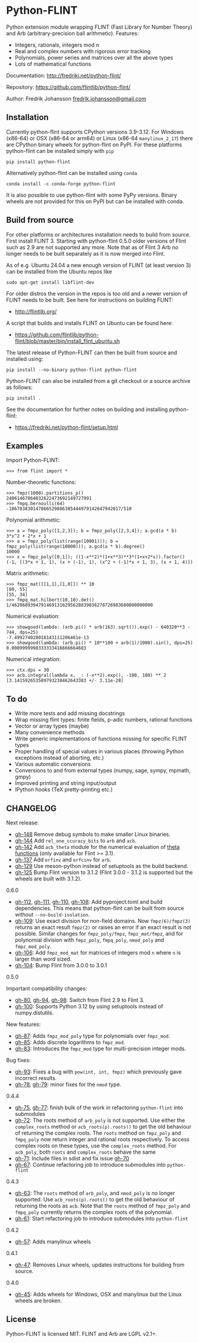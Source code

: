 Python-FLINT
============

Python extension module wrapping FLINT (Fast Library for Number Theory)
and Arb (arbitrary-precision ball arithmetic). Features:

* Integers, rationals, integers mod n
* Real and complex numbers with rigorous error tracking
* Polynomials, power series and matrices over all the above types
* Lots of mathematical functions

Documentation: http://fredrikj.net/python-flint/

Repository: https://github.com/flintlib/python-flint/

Author: Fredrik Johansson <fredrik.johansson@gmail.com>

Installation
------------

Currently python-flint supports CPython versions 3.9-3.12. For Windows (x86-64)
or OSX (x86-64 or arm64) or Linux (x86-64 `manylinux_2_17`) there are CPython
binary wheels for python-flint on PyPI. For these platforms python-flint can be
installed simply with `pip`

    pip install python-flint

Alternatively python-flint can be installed using `conda`

    conda install -c conda-forge python-flint

It is also possible to use python-flint with some PyPy versions. Binary wheels
are not provided for this on PyPI but can be installed with conda.

Build from source
-----------------

For other platforms or architectures installation needs to build from source.
First install FLINT 3. Starting with python-flint 0.5.0 older versions of Flint
such as 2.9 are not supported any more. Note that as of Flint 3 Arb no longer
needs to be built separately as it is now merged into Flint.

As of e.g. Ubuntu 24.04 a new enough version of FLINT (at least version 3) can
be installed from the Ubuntu repos like

    sudo apt-get install libflint-dev

For older distros the version in the repos is too old and a newer version of
FLINT needs to be built. See here for instructions on building FLINT:

* http://flintlib.org/

A script that builds and installs FLINT on Ubuntu can be found here:

* https://github.com/flintlib/python-flint/blob/master/bin/install_flint_ubuntu.sh

The latest release of Python-FLINT can then be built from source and installed
using:

    pip install --no-binary python-flint python-flint

Python-FLINT can also be installed from a git checkout or a source archive
as follows:

    pip install .

See the documentation for further notes on building and installing
python-flint:

* https://fredrikj.net/python-flint/setup.html

Examples
-------------------------------------

Import Python-FLINT:

    >>> from flint import *

Number-theoretic functions:

    >>> fmpz(1000).partitions_p()
    24061467864032622473692149727991
    >>> fmpq.bernoulli(64)
    -106783830147866529886385444979142647942017/510

Polynomial arithmetic:

    >>> a = fmpz_poly([1,2,3]); b = fmpz_poly([2,3,4]); a.gcd(a * b)
    3*x^2 + 2*x + 1
    >>> a = fmpz_poly(list(range(10001))); b = fmpz_poly(list(range(10000))); a.gcd(a * b).degree()
    10000
    >>> x = fmpz_poly([0,1]); ((1-x**2)*(1+x**3)**3*(1+x+2*x)).factor()
    (-1, [(3*x + 1, 1), (x + (-1), 1), (x^2 + (-1)*x + 1, 3), (x + 1, 4)])

Matrix arithmetic:

    >>> fmpz_mat([[1,1],[1,0]]) ** 10
    [89, 55]
    [55, 34]
    >>> fmpq_mat.hilbert(10,10).det()
    1/46206893947914691316295628839036278726983680000000000

Numerical evaluation:

    >>> showgood(lambda: (arb.pi() * arb(163).sqrt()).exp() - 640320**3 - 744, dps=25)
    -7.499274028018143111206461e-13
    >>> showgood(lambda: (arb.pi() * 10**100 + arb(1)/1000).sin(), dps=25)
    0.0009999998333333416666664683

Numerical integration:

    >>> ctx.dps = 30
    >>> acb.integral(lambda x, _: (-x**2).exp(), -100, 100) ** 2
    [3.141592653589793238462643383 +/- 3.11e-28]

To do
-------------------------------------

* Write more tests and add missing docstrings
* Wrap missing flint types: finite fields, p-adic numbers, rational functions
* Vector or array types (maybe)
* Many convenience methods
* Write generic implementations of functions missing for specific FLINT types
* Proper handling of special values in various places (throwing Python
  exceptions instead of aborting, etc.)
* Various automatic conversions
* Conversions to and from external types (numpy, sage, sympy, mpmath, gmpy)
* Improved printing and string input/output
* IPython hooks (TeX pretty-printing etc.)

CHANGELOG
-------------

Next release:

- [gh-148](https://github.com/flintlib/python-flint/pull/148)
  Remove debug symbols to make smaller Linux binaries.
- [gh-144](https://github.com/flintlib/python-flint/pull/144)
  Add `rel_one_ccuracy_bits` to `arb` and `acb`.
- [gh-142](https://github.com/flintlib/python-flint/pull/142)
  Add `acb_theta` module for the numerical evaluation of [theta functions](https://flintlib.org/doc/acb_theta.html) (only available for Flint >= 3.1).
- [gh-137](https://github.com/flintlib/python-flint/pull/137)
  Add `erfinv` and `erfcinv` for `arb`.
- [gh-129](https://github.com/flintlib/python-flint/pull/129)
  Use meson-python instead of setuptools as the build backend.
- [gh-125](https://github.com/flintlib/python-flint/pull/125)
  Bump Flint version to 3.1.2 (Flint 3.0.0 - 3.1.2 is supported but the wheels
  are built with 3.1.2).

0.6.0

- [gh-112](https://github.com/flintlib/python-flint/issues/112),
  [gh-111](https://github.com/flintlib/python-flint/issues/111),
  [gh-110](https://github.com/flintlib/python-flint/issues/110),
  [gh-108](https://github.com/flintlib/python-flint/issues/108):
  Add pyproject.toml and build dependencies. This means that python-flint can
  be built from source without `--no-build-isolation`.
- [gh-109](https://github.com/flintlib/python-flint/issues/109):
  Use exact division for non-field domains. Now `fmpz(6)/fmpz(3)` returns an
  exact result `fmpz(2)` or raises an error if an exact result is not possible.
  Similar changes for `fmpz_poly/fmpz`, `fmpz_mat/fmpz`, and for polynomial
  division with `fmpz_poly`, `fmpq_poly`, `nmod_poly` and `fmpz_mod_poly`.
- [gh-106](https://github.com/flintlib/python-flint/issues/106):
  Add `fmpz_mod_mat` for matrices of integers mod `n` where `n` is larger than
  word sized.
- [gh-104](https://github.com/flintlib/python-flint/issues/104):
  Bump Flint from 3.0.0 to 3.0.1

0.5.0

Important compatibility changes:

- [gh-80](https://github.com/flintlib/python-flint/issues/80),
  [gh-94](https://github.com/flintlib/python-flint/issues/94),
  [gh-98](https://github.com/flintlib/python-flint/issues/98):
  Switch from Flint 2.9 to Flint 3.
- [gh-100](https://github.com/flintlib/python-flint/issues/100):
  Supports Python 3.12 by using setuptools instead of numpy.distutils.

New features:

- [gh-87](https://github.com/flintlib/python-flint/issues/87):
  Adds `fmpz_mod_poly` type for polynomials over `fmpz_mod`.
- [gh-85](https://github.com/flintlib/python-flint/issues/85):
  Adds discrete logarithms to `fmpz_mod`.
- [gh-83](https://github.com/flintlib/python-flint/issues/83):
  Introduces the `fmpz_mod` type for multi-precision integer mods.

Bug fixes:

- [gh-93](https://github.com/flintlib/python-flint/issues/93):
  Fixes a bug with `pow(int, int, fmpz)` which previously gave incorrect
  results.
- [gh-78](https://github.com/flintlib/python-flint/issues/78),
  [gh-79](https://github.com/flintlib/python-flint/issues/79):
  minor fixes for the `nmod` type.

0.4.4

- [gh-75](https://github.com/flintlib/python-flint/issues/75),
  [gh-77](https://github.com/flintlib/python-flint/issues/77):
  finish bulk of the work in refactoring `python-flint` into
  submodules
- [gh-72](https://github.com/flintlib/python-flint/issues/72):
  The roots method of `arb_poly` is not supported. Use either the
  `complex_roots` method or `acb_roots(p).roots()` to get the old behaviour of
  returning the complex roots. The `roots` method on `fmpz_poly` and
  `fmpq_poly` now return integer and rational roots respectively. To access
  complex roots on these types, use the `complex_roots` method. For `acb_poly`,
  both `roots` and `complex_roots` behave the same
- [gh-71](https://github.com/flintlib/python-flint/issues/71):
  Include files in sdist and fix issue
  [gh-70](https://github.com/flintlib/python-flint/issues/70)
- [gh-67](https://github.com/flintlib/python-flint/issues/67):
  Continue refactoring job to introduce submodules into `python-flint`

0.4.3

- [gh-63](https://github.com/flintlib/python-flint/issues/63):
  The `roots` method of `arb_poly`, and `nmod_poly` is no longer supported. Use
  `acb_roots(p).roots()` to get the old behaviour of returning the roots as
  `acb`. Note that the `roots` method of `fmpz_poly` and `fmpq_poly` currently
  returns the complex roots of the polynomial.
- [gh-61](https://github.com/flintlib/python-flint/issues/61):
  Start refactoring job to introduce submodules into `python-flint`

0.4.2

- [gh-57](https://github.com/flintlib/python-flint/issues/57):
  Adds manylinux wheels

0.4.1

- [gh-47](https://github.com/flintlib/python-flint/issues/47):
  Removes Linux wheels, updates instructions for building from source.

0.4.0

- [gh-45](https://github.com/flintlib/python-flint/issues/45):
  Adds wheels for Windows, OSX and manylinux but the Linux wheels are broken.

License
------------

Python-FLINT is licensed MIT. FLINT and Arb are LGPL v2.1+.

